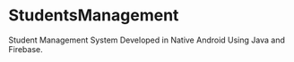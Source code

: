 # StudentsManagement
Student Management System Developed in Native Android Using Java and Firebase.
